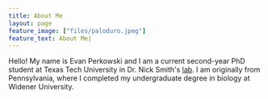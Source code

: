 ```yaml
---
title: About Me
layout: page
feature_image: ["files/paloduro.jpeg"]
feature_text: About Me|
---
```


Hello! My name is Evan Perkowski and I am a current second-year PhD student at Texas Tech University in Dr. Nick Smith's [lab](http://www.smithecophyslab.com/). I am originally from Pennsylvania, where I completed my undergraduate degree in biology at Widener University.
